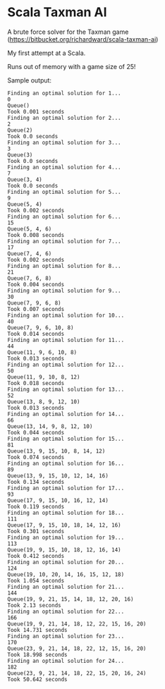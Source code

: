 Scala Taxman AI
===============

A brute force solver for the Taxman game (https://bitbucket.org/richardward/scala-taxman-ai)

My first attempt at a Scala.

Runs out of memory with a game size of 25!

Sample output:

    Finding an optimal solution for 1...
    0
    Queue()
    Took 0.001 seconds
    Finding an optimal solution for 2...
    2
    Queue(2)
    Took 0.0 seconds
    Finding an optimal solution for 3...
    3
    Queue(3)
    Took 0.0 seconds
    Finding an optimal solution for 4...
    7
    Queue(3, 4)
    Took 0.0 seconds
    Finding an optimal solution for 5...
    9
    Queue(5, 4)
    Took 0.002 seconds
    Finding an optimal solution for 6...
    15
    Queue(5, 4, 6)
    Took 0.008 seconds
    Finding an optimal solution for 7...
    17
    Queue(7, 4, 6)
    Took 0.002 seconds
    Finding an optimal solution for 8...
    21
    Queue(7, 6, 8)
    Took 0.004 seconds
    Finding an optimal solution for 9...
    30
    Queue(7, 9, 6, 8)
    Took 0.007 seconds
    Finding an optimal solution for 10...
    40
    Queue(7, 9, 6, 10, 8)
    Took 0.014 seconds
    Finding an optimal solution for 11...
    44
    Queue(11, 9, 6, 10, 8)
    Took 0.013 seconds
    Finding an optimal solution for 12...
    50
    Queue(11, 9, 10, 8, 12)
    Took 0.018 seconds
    Finding an optimal solution for 13...
    52
    Queue(13, 8, 9, 12, 10)
    Took 0.013 seconds
    Finding an optimal solution for 14...
    66
    Queue(13, 14, 9, 8, 12, 10)
    Took 0.044 seconds
    Finding an optimal solution for 15...
    81
    Queue(13, 9, 15, 10, 8, 14, 12)
    Took 0.074 seconds
    Finding an optimal solution for 16...
    89
    Queue(13, 9, 15, 10, 12, 14, 16)
    Took 0.134 seconds
    Finding an optimal solution for 17...
    93
    Queue(17, 9, 15, 10, 16, 12, 14)
    Took 0.119 seconds
    Finding an optimal solution for 18...
    111
    Queue(17, 9, 15, 10, 18, 14, 12, 16)
    Took 0.301 seconds
    Finding an optimal solution for 19...
    113
    Queue(19, 9, 15, 10, 18, 12, 16, 14)
    Took 0.412 seconds
    Finding an optimal solution for 20...
    124
    Queue(19, 10, 20, 14, 16, 15, 12, 18)
    Took 1.054 seconds
    Finding an optimal solution for 21...
    144
    Queue(19, 9, 21, 15, 14, 18, 12, 20, 16)
    Took 2.13 seconds
    Finding an optimal solution for 22...
    166
    Queue(19, 9, 21, 14, 18, 12, 22, 15, 16, 20)
    Took 14.731 seconds
    Finding an optimal solution for 23...
    170
    Queue(23, 9, 21, 14, 18, 22, 12, 15, 16, 20)
    Took 18.998 seconds
    Finding an optimal solution for 24...
    182
    Queue(23, 9, 21, 14, 18, 22, 15, 20, 16, 24)
    Took 50.642 seconds
